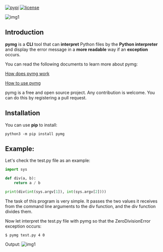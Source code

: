 [![pypi](https://img.shields.io/pypi/v/pymg.svg)](https://pypi.org/project/pymg/) [![license](https://img.shields.io/github/license/mimseyedi/pymg.svg)](https://github.com/mimseyedi/pymg/blob/master/LICENSE)

![img1](https://raw.githubusercontent.com/mimseyedi/pymg/master/docs/images/pymg-poster.png)


## Introduction
 **pymg** is a **CLI** tool that can **interpret** Python files by the **Python interpreter** and display the error message in a **more readable** way if an **exception** occurs.

You can read the following documents to learn more about pymg:

<a href="https://github.com/mimseyedi/pymg/blob/master/docs/guide/how_does_pymg_work.md">How does pymg work</a>

<a href="https://github.com/mimseyedi/pymg/blob/master/docs/guide/how_to_use_pymg.md">How to use pymg</a>

pymg is a free and open source project. Any contribution is welcome. You can do this by registering a pull request.


## Installation
You can use **pip** to install:
```
python3 -m pip install pymg
```


## Example:
Let's check the test.py file as an example:

```python
import sys

def div(a, b):
    return a / b

print(div(int(sys.argv[1]), int(sys.argv[2])))
```

The task of this program is very simple. It passes the two values it receives from the command line arguments to the div function, and the div function divides them.

Now let interpret the test.py file with pymg so that the ZeroDivisionError exception occurs:
```
$ pymg test.py 4 0
```

Output:
![img1](https://raw.githubusercontent.com/mimseyedi/pymg/master/docs/images/exc-no-option.png)